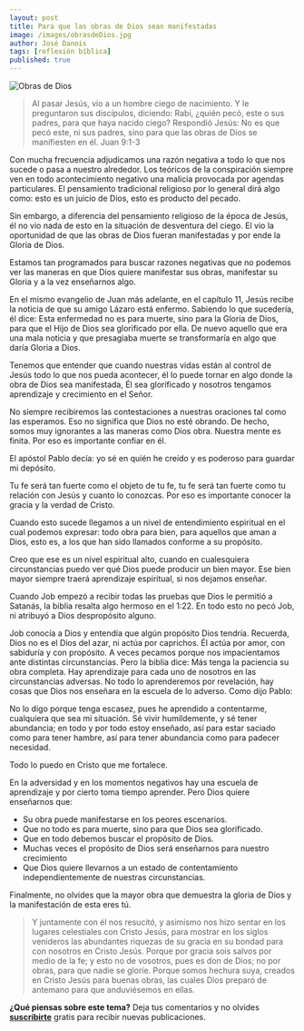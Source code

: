 ```yaml
---
layout: post
title: Para que las obras de Dios sean manifestadas
image: /images/obrasdeDios.jpg
author: José Danois
tags: [reflexión bíblica]
published: true
---
```

![Obras de Dios](/images/obrasdeDios.jpg)
> Al pasar Jesús, vio a un hombre ciego de nacimiento. Y le preguntaron sus discípulos, diciendo: Rabí, ¿quién pecó, este o sus padres, para que haya nacido ciego? Respondió Jesús: No es que pecó este, ni sus padres, sino para que las obras de Dios se manifiesten en él. Juan 9:1-3

Con mucha frecuencia adjudicamos una razón negativa a todo lo que nos sucede o pasa a nuestro alrededor. Los teóricos de la conspiración siempre ven en todo acontecimiento negativo una malicia provocada por agendas particulares. El pensamiento tradicional religioso por lo general dirá algo como: esto es un juicio de Dios, esto es producto del pecado.

Sin embargo, a diferencia del pensamiento religioso de la época de Jesús, él no vio nada de esto en la situación de desventura del ciego. El vio la oportunidad de que las obras de Dios fueran manifestadas y por ende la Gloria de Dios.

Estamos tan programados para buscar razones negativas que no podemos ver las maneras en que Dios quiere manifestar sus obras, manifestar su Gloria y a la vez enseñarnos algo.

En el mismo evangelio de Juan más adelante, en el capítulo 11, Jesús recibe la noticia de que su amigo Lázaro está enfermo. Sabiendo lo que sucedería, él dice: Esta enfermedad no es para muerte, sino para la Gloria de Dios, para que el Hijo de Dios sea glorificado por ella. De nuevo aquello que era una mala noticia y que presagiaba muerte se transformaría en algo que daría Gloria a Dios.

Tenemos que entender que cuando nuestras vidas están al control de Jesús todo lo que nos pueda acontecer, él lo puede tornar en algo donde la obra de Dios sea manifestada, Él sea glorificado y nosotros tengamos aprendizaje y crecimiento en el Señor.

No siempre recibiremos las contestaciones a nuestras oraciones tal como las esperamos. Eso no significa que Dios no esté obrando. De hecho, somos muy ignorantes a las maneras como Dios obra. Nuestra mente es finita. Por eso es importante confiar en él.

El apóstol Pablo decía: yo sé en quién he creído y es poderoso para guardar mi depósito.

Tu fe será tan fuerte como el objeto de tu fe, tu fe será tan fuerte como tu relación con Jesús y cuanto lo conozcas. Por eso es importante conocer la gracia y la verdad de Cristo.

Cuando esto sucede llegamos a un nivel de entendimiento espiritual en el cual podemos expresar: todo obra para bien, para aquellos que aman a Dios, esto es, a los que han sido llamados conforme a su propósito.

Creo que ese es un nivel espiritual alto, cuando en cualesquiera circunstancias puedo ver qué Dios puede producir un bien mayor. Ese bien mayor siempre traerá aprendizaje espiritual, si nos dejamos enseñar.

Cuando Job empezó a recibir todas las pruebas que Dios le permitió a Satanás, la biblia resalta algo hermoso en el 1:22. En todo esto no pecó Job, ni atribuyó a Dios despropósito alguno.

Job conocía a Dios y entendía que algún propósito Dios tendría. Recuerda, Dios no es el Dios del azar, ni actúa por caprichos. Él actúa por amor, con sabiduría y con propósito. A veces pecamos porque nos impacientamos ante distintas circunstancias. Pero la biblia dice: Más tenga la paciencia su obra completa. Hay aprendizaje para cada uno de nosotros en las circunstancias adversas. No todo lo aprenderemos por revelación, hay cosas que Dios nos enseñara en la escuela de lo adverso. Como dijo Pablo:

No lo digo porque tenga escasez, pues he aprendido a contentarme, cualquiera que sea mi situación. Sé vivir humildemente, y sé tener abundancia; en todo y por todo estoy enseñado, así para estar saciado como para tener hambre, así para tener abundancia como para padecer necesidad.

Todo lo puedo en Cristo que me fortalece.

En la adversidad y en los momentos negativos hay una escuela de aprendizaje y por cierto toma tiempo aprender. Pero Dios quiere enseñarnos que:

-   Su obra puede manifestarse en los peores escenarios.
-   Que no todo es para muerte, sino para que Dios sea glorificado.
-   Que en todo debemos buscar el propósito de Dios.
-   Muchas veces el propósito de Dios será enseñarnos para nuestro crecimiento
-   Que Dios quiere llevarnos a un estado de contentamiento independientemente de nuestras circunstancias.

Finalmente, no olvides que la mayor obra que demuestra la gloria de Dios y la manifestación de esta eres tú.

> Y juntamente con él nos resucitó, y asimismo nos hizo sentar en los lugares celestiales con Cristo Jesús, para mostrar en los siglos venideros las abundantes riquezas de su gracia en su bondad para con nosotros en Cristo Jesús. Porque por gracia sois salvos por medio de la fe; y esto no de vosotros, pues es don de Dios; no por obras, para que nadie se gloríe. Porque somos hechura suya, creados en Cristo Jesús para buenas obras, las cuales Dios preparó de antemano para que anduviésemos en ellas.

**¿Qué piensas sobre este tema?** Deja tus comentarios y no olvides **[suscribirte](https://www.feedio.co/@jdanois)** gratis para recibir nuevas publicaciones.
<!--stackedit_data:
eyJoaXN0b3J5IjpbNTkxMTUyMDA2XX0=
-->
